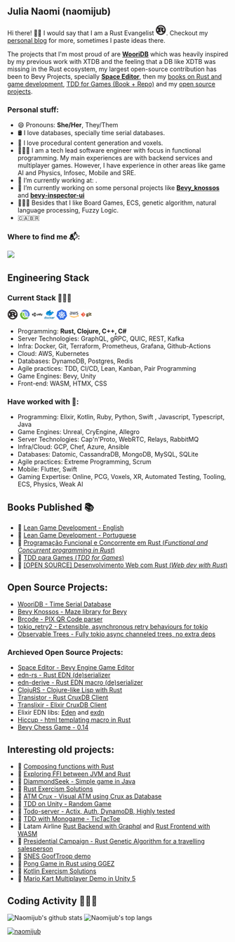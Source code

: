 ## Julia Naomi (naomijub)

Hi there! 👋🏽
I would say that I am a Rust Evangelist <code><img height="24" src="https://raw.githubusercontent.com/github/explore/80688e429a7d4ef2fca1e82350fe8e3517d3494d/topics/rust/rust.png" alt="rust"/></code>. Checkout my [personal blog](https://naomijub.github.io/blog/cover.html) for more, sometimes I paste ideas there.

The projects that I'm most proud of are **[WooriDB](https://github.com/naomijub/wooridb)** which was heavily inspired by my previous work with XTDB and the feeling that a DB like XDTB was missing in the Rust ecosystem, my largest open-source contribution has been to Bevy Projects, specially **[Space Editor](https://github.com/rewin123/space_editor)**, then my [books on Rust and game development](#books-published-), [TDD for Games (Book + Repo)](https://github.com/GameTDD/TDD-on-Unity) and my [open source projects](#open-source-projects).

### Personal stuff:
- 😄 Pronouns: **She/Her**, They/Them
- 🛢️ I love databases, specially time serial databases.
- 👾 I love procedural content generation and voxels.
- 👩🏽‍💻 I am a tech lead software engineer with focus in functional programming. My main experiences are with backend services and multiplayer games. However, I have experience in other areas like  game AI and Physics, Infosec, Mobile and SRE. 
- 🔭 I’m currently working at: .
- 👯 I’m currently working on some personal projects like **[Bevy_knossos](https://github.com/naomijub/bevy_knossos)** and **[bevy-inspector-ui](https://github.com/naomijub/bevy-inspector-ui)**
- 👩🏽‍🎓 Besides that I like Board Games, ECS, genetic algorithm, natural language processing, Fuzzy Logic. 
- 🇨🇦🇧🇷

### Where to find me 📬:

<a href="https://www.linkedin.com/in/naomijub">
 <img width="28" src="https://user-images.githubusercontent.com/14813660/170812779-06f9dc9a-7041-4d36-8710-2b4706664860.png" />
</a>

<br/>


## Engineering Stack

### Current Stack 👩🏽‍💻
<code><img height="24" src="https://raw.githubusercontent.com/github/explore/80688e429a7d4ef2fca1e82350fe8e3517d3494d/topics/rust/rust.png" alt="rust"/></code> <code><img height="24" src="https://raw.githubusercontent.com/github/explore/80688e429a7d4ef2fca1e82350fe8e3517d3494d/topics/clojure/clojure.png" alt="clojure"/></code> <code><img height="24" src="https://raw.githubusercontent.com/github/explore/80688e429a7d4ef2fca1e82350fe8e3517d3494d/topics/unity/unity.png" alt="unity"/></code> <code><img height="24" src="https://raw.githubusercontent.com/github/explore/80688e429a7d4ef2fca1e82350fe8e3517d3494d/topics/docker/docker.png" alt="docker"/></code> <code><img height="24" src="https://raw.githubusercontent.com/github/explore/80688e429a7d4ef2fca1e82350fe8e3517d3494d/topics/kubernetes/kubernetes.png" alt="kubernetes"/></code> <code><img height="24" src="https://raw.githubusercontent.com/github/explore/80688e429a7d4ef2fca1e82350fe8e3517d3494d/topics/aws/aws.png" alt="aws"/></code> <code><img height="24" src="https://raw.githubusercontent.com/github/explore/80688e429a7d4ef2fca1e82350fe8e3517d3494d/topics/git/git.png" alt="git"/></code>

- Programming: **Rust, Clojure, C++, C#**
- Server Technologies: GraphQL, gRPC, QUIC, REST, Kafka
- Infra: Docker, Git, Terraform, Prometheus, Grafana, Github-Actions
- Cloud: AWS, Kubernetes
- Databases: DynamoDB, Postgres, Redis
- Agile practices: TDD, CI/CD, Lean, Kanban, Pair Programming
- Game Engines: Bevy, Unity
- Front-end: WASM, HTMX, CSS

### Have worked with 👾:
- Programming: Elixir, Kotlin, Ruby, Python, Swift , Javascript, Typescript, Java
- Game Engines: Unreal, CryEngine, Allegro
- Server Technologies:  Cap'n'Proto, WebRTC, Relays, RabbitMQ
- Infra/Cloud: GCP, Chef, Azure, Ansible
- Databases: Datomic, CassandraDB, MongoDB, MySQL, SQLite
- Agile practices: Extreme Programming, Scrum
- Mobile: Flutter, Swift
- Gaming Expertise: Online, PCG, Voxels, XR, Automated Testing, Tooling, ECS, Physics, Weak AI


## Books Published 📚
- 📖 [Lean Game Development - English](https://www.apress.com/gp/book/9781484232156)
- 📖 [Lean Game Development - Portuguese](https://www.casadocodigo.com.br/products/livro-lean-game-development)
- 📖 [Programação Funcional e Concorrente em Rust (*Functional and Concurrent programming in Rust*)](https://www.casadocodigo.com.br/products/livro-rust-funcional-concorrente)
- 📖 [TDD para Games (*TDD for Games*)](https://www.casadocodigo.com.br/products/livro-tdd-games)
- 📖 [[OPEN SOURCE] Desenvolvimento Web com Rust (*Web dev with Rust*)](https://github.com/naomijub/web-dev-rust-book)

## Open Source Projects:
- [WooriDB - Time Serial Database](https://github.com/naomijub/wooridb)
- [Bevy Knossos - Maze library for Bevy](https://github.com/naomijub/bevy_knossos)
- [Brcode - PIX QR Code parser](https://github.com/naomijub/brcode)
- [tokio_retry2 - Extensible, asynchronous retry behaviours for tokio](https://github.com/naomijub/tokio-retry)
- [Observable Trees - Fully tokio async channeled trees, no extra deps](https://github.com/naomijub/Observable-btree)

### Archieved Open Source Projects:
- [Space Editor - Bevy Engine Game Editor](https://github.com/rewin123/space_editor)
- [edn-rs - Rust EDN (de)serializer](https://github.com/naomijub/edn-rs)
- [edn-derive - Rust EDN macro (de)serializer](https://github.com/otaviopace/edn-derive)
- [ClojuRS - Clojure-like Lisp with Rust](https://github.com/naomijub/ClojuRS)
- [Transistor - Rust CruxDB Client](https://github.com/naomijub/transistor) 
- [Translixir - Elixir CruxDB Client](https://github.com/naomijub/translixir) 
- Elixir EDN libs: [Eden](https://github.com/jfacorro/Eden) and [exdn](https://github.com/psfblair/exdn)
- [Hiccup - html templating macro in Rust](https://github.com/naomijub/hiccup)
- [Bevy Chess Game - 0.14](https://github.com/naomijub/bevy_chess)
  
## Interesting old projects:
- 📌 [Composing functions with Rust](https://github.com/naomijub/rust-compose)
- 📌 [Exploring FFI between JVM and Rust](https://github.com/naomijub/JVM-rust-ffi)
- 📌 [DiammondSeek - Simple game in Java](https://github.com/naomijub/DiammondSeek)
- 📌 [Rust Exercism Solutions](https://github.com/naomijub/rust-exercism)
- 📌 [ATM Crux - Visual ATM using Crux as Database](https://github.com/naomijub/atm-crux)
- 📌 [TDD on Unity - Random Game](https://github.com/GameTDD/TDD-on-Unity)
- 📌 [Todo-server - Actix, Auth, DynamoDB, Highly tested](https://github.com/web-dev-rust/todo-server)
- 📌 [TDD with Monogame - TicTacToe](https://github.com/GameTDD/monogame)
- 📌 Latam Airline [Rust Backend with Graphql](https://github.com/web-dev-rust/airline-tickets) and [Rust Frontend with WASM](https://github.com/web-dev-rust/wasm-airline)
- 📌 [Presidential Campaign - Rust Genetic Algorithm for a travelling salesperson](https://github.com/naomijub/presidential-campaing)
- 📌 [SNES GoofTroop demo](https://github.com/naomijub/SNESGoofTroop)
- 📌 [Pong Game in Rust using GGEZ](https://github.com/Alibaba-50-thieves/pong)
- 📌 [Kotlin Exercism Solutions](https://github.com/naomijub/kotlin-exercism)
- 📌 [Mario Kart Multiplayer Demo in Unity 5](https://github.com/TrioDeTres/MarioKart-5.4)

## Coding Activity 👩🏽‍💻

<div style="display:inline" align="left">
<img src="https://github-readme-stats.vercel.app/api?username=naomijub&show_icons=true&?count_private=true&theme=dracula&include_all_commits=true" height="150" alt="Naomijub's github stats" />

<img src="https://github-readme-stats.vercel.app/api/top-langs/?username=naomijub&hide=Makefile&layout=compact" height="150" alt="Naomijub's top langs" />
</div>
<p align="left"> <a href="https://github.com/ryo-ma/github-profile-trophy"><img src="https://github-profile-trophy.vercel.app/?username=naomijub&theme=dracula" alt="naomijub" /></a> </p>
